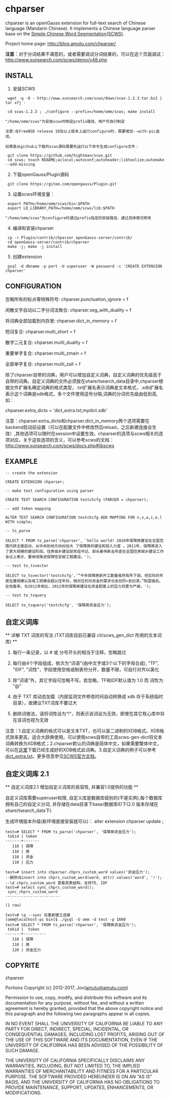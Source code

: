 chparser
========

chparser is an openGauss extension for full-text search of Chinese language (Mandarin Chinese). It implements a Chinese language parser base on 
the [Simple Chinese Word Segmentation(SCWS)](https://github.com/hightman/scws).

Project home page: http://blog.amutu.com/chparser/

**注意**：对于分词结果不满意的，或者需要调试分词结果的，可以在这个页面调试：http://www.xunsearch.com/scws/demo/v48.php

INSTALL
-------
1. 安装SCWS

```
 wget -q -O - http://www.xunsearch.com/scws/down/scws-1.2.3.tar.bz2 | tar xfj -

 cd scws-1.2.3 ; ./configure --prefix=/home/omm/scws; make install 
 
"/home/omm/scws"为安装scws时制定prefix路径，用户可自行制定

注意:在FreeBSD release 10及以上版本上运行configure时，需要增加--with-pic选项。

如果是从github上下载的scws源码需要先运行以下命令生成configure文件： 

 git clone https://github.com/hightman/scws.git
 cd scws; touch README;aclocal;autoconf;autoheader;libtoolize;automake --add-missing
```
2. 下载openGauss/Plugin源码

```
 git clone https://gitee.com/opengauss/Plugin.git
```
3. 设置scws环境变量：

```
 export PATH=/home/omm/scws/bin:$PATH 
 export LD_LIBRARY_PATH=/home/omm/scws/lib:$PATH
 
"/home/omm/scws"为configure时通过prefix指定的安装路径，通过具体情况修改
```

4. 编译和安装chparser

```
 cp -r Plugin/contrib/chparser openGauss-server/contrib/
 cd openGauss-server/contrib/chparser
 make -j; make -j install
```



5. 创建extension

```
 gsql -d dbname -p port -U superuser -W password -c 'CREATE EXTENSION chparser'
```

CONFIGURATION
-------

忽略所有的标点等特殊符号: 
chparser.punctuation_ignore = f 

闲散文字自动以二字分词法聚合: 
chparser.seg_with_duality = f 

将词典全部加载到内存里: 
chparser.dict_in_memory = f 

短词复合: 
chparser.multi_short = f 

散字二元复合: 
chparser.multi_duality = f 

重要单字复合: 
chparser.multi_zmain = f 

全部单字复合: 
chparser.multi_zall = f 

除了chparser自带的词典，用户可以增加自定义词典，自定义词典的优先级高于自带的词典。自定义词典的文件必须放在share/tsearch_data目录中,chparser根据文件扩展名确定词典的格式类型，.txt扩展名表示词典是文本格式，.xdb扩展名表示这个词典是xdb格式，多个文件使用逗号分隔,词典的分词优先级由低到高,如：  

chparser.extra_dicts = 'dict_extra.txt,mydict.xdb' 

注意：chparser.extra_dicts和chparser.dict_in_memory两个选项需要在backend启动前设置（可以在配置文件中修改然后reload，之后新建连接会生效）,其他选项可以随时在session中设置生效。chparser的选项与scws相关的选项对应，关于这些选项的含义，可以参考scws的文档：http://www.xunsearch.com/scws/docs.php#libscws  

EXAMPLE
-------
```
-- create the extension

CREATE EXTENSION chparser;

-- make test configuration using parser

CREATE TEXT SEARCH CONFIGURATION testchcfg (PARSER = chparser);

-- add token mapping

ALTER TEXT SEARCH CONFIGURATION testchcfg ADD MAPPING FOR n,v,a,i,e,l WITH simple;

-- ts_parse

SELECT * FROM ts_parse('chparser', 'hello world! 2010年保障房建设在全国范围内获全面启动，从中央到地方纷纷加大 了保障房的建设和投入力度 。2011年，保障房进入了更大规模的建设阶段。住房城乡建设部党组书记、部长姜伟新去年底在全国住房城乡建设工作会议上表示，要继续推进保障性安居工程建设。');

-- test to_tsvector

SELECT to_tsvector('testchcfg','“今年保障房新开工数量虽然有所下调，但实际的年度在建规模以及竣工规模会超以往年份，相对应的对资金的需求也会创历>史纪录。”陈国强说。在他看来，与2011年相比，2012年的保障房建设在资金配套上的压力将更为严峻。');

-- test to_tsquery

SELECT to_tsquery('testchcfg', '保障房资金压力');
```

自定义词库
-------
** 详解 TXT 词库的写法 (TXT词库目前已兼容 cli/scws_gen_dict 所用的文本词库) ** 

1) 每行一条记录，以 # 或 分号开头的相当于注释，忽略跳过 

2) 每行由4个字段组成，依次为“词语"(由中文字或3个以下的字母合成), "TF", "IDF", "词性"，字段使用空格或制表符分开，数量不限，可自行对齐以美化 

3) 除“词语”外，其它字段可忽略不写。若忽略，TF和IDF默认值为 1.0 而 词性为 "@" 

4) 由于 TXT 库动态加载（内部监测文件修改时间自动转换成 xdb 存于系统临时目录），故建议TXT词库不要过大 

5) 删除词做法，请将词性设为“!“，则表示该词设为无效，即使在其它核心库中存在该词也视为无效 

注意：1.自定义词典的格式可以是文本TXT，也可以是二进制的XDB格式。XDB格式效率更高，适合大辞典使用。可以使用scws自带的工具scws-gen-dict将文本词典转换为XDB格式；2.chparser默认的词典是简体中文，如果需要繁体中文，可以在[这里](http://www.xunsearch.com/scws/download.php)下载已经生成好的XDB格式此词典。3.自定义词典的例子可以参考[dict_extra.txt](https://github.com/amutu/chparser/blob/master/dict_extra.txt)。更多信息参见[SCWS官方文档](http://www.xunsearch.com/scws/docs.php#utilscws)。

自定义词库 2.1
-------
** 自定义词库2.1 增加自定义词库的易容性, 并兼容1.0提供的功能 **


自定义词库需要superuser权限, 自定义库是数据库级别的(不是实例),每个数据库拥有自己的自定义分词, 并存储在data目录下base/数据库ID下(2.0 版本存储在share/tsearch_data下)

生成环境版本升级(新环境直接安装就可以)：
	alter extension chparser update ;
```
test=# SELECT * FROM ts_parse('chparser', '保障房资金压力');
 tokid | token
-------+-------
   118 | 保障
   110 | 房
   110 | 资金
   110 | 压力

test=# insert into chparser.chprs_custom_word values('资金压力');
--删除词insert into chprs_custom_word(word, attr) values('word', '!');
--\d chprs_custom_word 查看其表结构，支持TD, IDF
test=# select sync_chprs_custom_word();
 sync_chprs_custom_word
------------------------

(1 row)

test=# \q --sync 后重新建立连接
[omm@localhost-pc bin]$ ./gsql -U omm -d test -p 1600
test=# SELECT * FROM ts_parse('chparser', '保障房资金压力');
 tokid |  token
-------+----------
   118 | 保障
   110 | 房
   120 | 资金压力
```


COPYRITE
--------

zhparser

Portions Copyright (c) 2012-2017, Jov(amutu@amutu.com)

Permission to use, copy, modify, and distribute this software and its documentation
for any purpose, without fee, and without a written agreement is hereby granted,
provided that the above copyright notice and this paragraph and the following 
two paragraphs appear in all copies.

IN NO EVENT SHALL THE UNIVERSITY OF CALIFORNIA BE LIABLE TO ANY PARTY FOR
DIRECT, INDIRECT, SPECIAL, INCIDENTAL, OR CONSEQUENTIAL DAMAGES, INCLUDING
LOST PROFITS, ARISING OUT OF THE USE OF THIS SOFTWARE AND ITS
DOCUMENTATION, EVEN IF THE UNIVERSITY OF CALIFORNIA HAS BEEN ADVISED OF THE
POSSIBILITY OF SUCH DAMAGE.

THE UNIVERSITY OF CALIFORNIA SPECIFICALLY DISCLAIMS ANY WARRANTIES,
INCLUDING, BUT NOT LIMITED TO, THE IMPLIED WARRANTIES OF MERCHANTABILITY
AND FITNESS FOR A PARTICULAR PURPOSE.  THE SOFTWARE PROVIDED HEREUNDER IS
ON AN "AS IS" BASIS, AND THE UNIVERSITY OF CALIFORNIA HAS NO OBLIGATIONS TO
PROVIDE MAINTENANCE, SUPPORT, UPDATES, ENHANCEMENTS, OR MODIFICATIONS.
